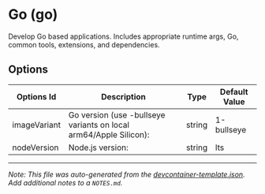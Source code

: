 
# Go (go)

Develop Go based applications. Includes appropriate runtime args, Go, common tools, extensions, and dependencies.

## Options

| Options Id | Description | Type | Default Value |
|-----|-----|-----|-----|
| imageVariant | Go version (use -bullseye variants on local arm64/Apple Silicon): | string | 1-bullseye |
| nodeVersion | Node.js version: | string | lts |



---

_Note: This file was auto-generated from the [devcontainer-template.json](https://github.com/igewebs/Microsoft-Sovereign-Clouds/blob/main/src/go/devcontainer-template.json).  Add additional notes to a `NOTES.md`._
